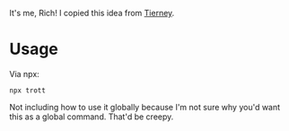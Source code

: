 It's me, Rich! I copied this idea from [Tierney](https://github.com/bitandbang/bitandbang).

# Usage
Via npx:
```
npx trott
```

Not including how to use it globally because I'm not sure why you'd want this as a global command. That'd be creepy.